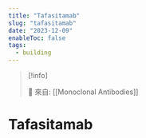 ```yaml
---
title: "Tafasitamab"
slug: "tafasitamab"
date: "2023-12-09"
enableToc: false
tags:
  - building
---
```


> [!info]
>
> 🌱 來自: [[Monoclonal Antibodies]]

# Tafasitamab


